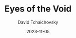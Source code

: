 ---
title: "Eyes of the Void"
author: "David Tchaichovsky"
date: 2023-11-05
star_rating: 5
books/tags:
    - "fiction"
    - "science-fiction"
---